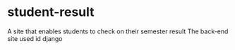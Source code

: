 # student-result
A site that enables students to check on their semester result
The back-end site used id django
